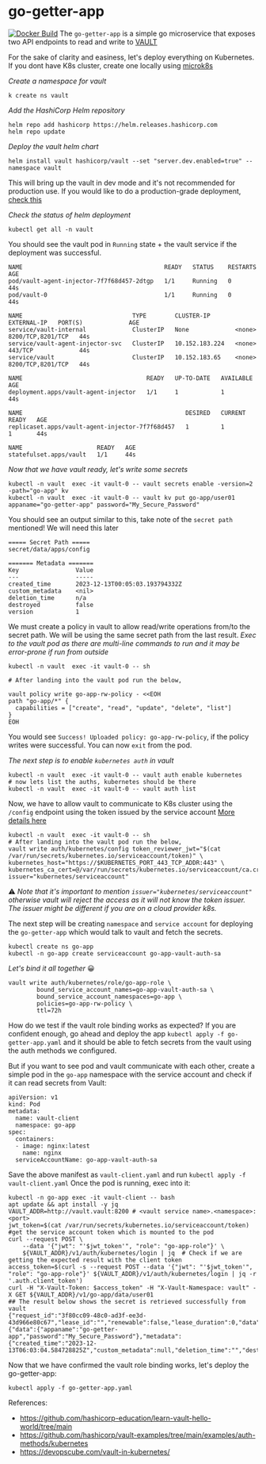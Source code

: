 # go-getter-app
[![Docker Build](https://github.com/govindkailas/go-getter-app/actions/workflows/docker-publish.yaml/badge.svg)](https://github.com/govindkailas/go-getter-app/actions/workflows/docker-publish.yaml)
The `go-getter-app` is a simple go microservice that exposes two API endpoints to read and write to [VAULT](https://developer.hashicorp.com/vault)

For the sake of clarity and easiness, let's deploy everything on Kubernetes.
If you dont have K8s cluster, create one locally using [microk8s](https://microk8s.io/#install-microk8s)

_Create a namespace for vault_
```
k create ns vault 
```

_Add the HashiCorp Helm repository_
```
helm repo add hashicorp https://helm.releases.hashicorp.com
helm repo update
```

_Deploy the vault helm chart_
```
helm install vault hashicorp/vault --set "server.dev.enabled=true" --namespace vault
```
This will bring up the vault in dev mode and it's not recommended for production use. If you would like to do a production-grade deployment, [check this](https://developer.hashicorp.com/vault/tutorials/kubernetes/kubernetes-minikube-raft)

_Check the status of helm deployment_
```
kubectl get all -n vault
```

You should see the vault pod in `Running` state + the vault service if the deployment was successful.
```
NAME                                        READY   STATUS    RESTARTS   AGE
pod/vault-agent-injector-7f7f68d457-2dtgp   1/1     Running   0          44s
pod/vault-0                                 1/1     Running   0          44s

NAME                               TYPE        CLUSTER-IP       EXTERNAL-IP   PORT(S)             AGE
service/vault-internal             ClusterIP   None             <none>        8200/TCP,8201/TCP   44s
service/vault-agent-injector-svc   ClusterIP   10.152.183.224   <none>        443/TCP             44s
service/vault                      ClusterIP   10.152.183.65    <none>        8200/TCP,8201/TCP   44s

NAME                                   READY   UP-TO-DATE   AVAILABLE   AGE
deployment.apps/vault-agent-injector   1/1     1            1           44s

NAME                                              DESIRED   CURRENT   READY   AGE
replicaset.apps/vault-agent-injector-7f7f68d457   1         1         1       44s

NAME                     READY   AGE
statefulset.apps/vault   1/1     44s
```

_Now that we have vault ready, let's write some secrets_ 
```
kubectl -n vault  exec -it vault-0 -- vault secrets enable -version=2 -path="go-app" kv
kubectl -n vault  exec -it vault-0 -- vault kv put go-app/user01 appaname="go-getter-app" password="My_Secure_Password" 
```

You should see an output similar to this, take note of the `secret path` mentioned! We will need this later
```
===== Secret Path =====
secret/data/apps/config

======= Metadata =======
Key                Value
---                -----
created_time       2023-12-13T00:05:03.193794332Z
custom_metadata    <nil>
deletion_time      n/a
destroyed          false
version            1
```

We must create a policy in vault to allow read/write operations from/to the secret path. We will be using the same secret path from the last result. 
_Exec to the vault pod as there are multi-line commands to run and it may be error-prone if run from outside_
```
kubectl -n vault  exec -it vault-0 -- sh

# After landing into the vault pod run the below,

vault policy write go-app-rw-policy - <<EOH
path "go-app/*" {
  capabilities = ["create", "read", "update", "delete", "list"]
}
EOH
```
You would see `Success! Uploaded policy: go-app-rw-policy`, if the policy writes were successful. You can now `exit` from the pod.

_The next step is to enable `kubernetes auth` in vault_ 
```
kubectl -n vault  exec -it vault-0 -- vault auth enable kubernetes
# now lets list the auths, kubernetes should be there
kubectl -n vault  exec -it vault-0 -- vault auth list
```

Now, we have to allow vault to communicate to K8s cluster using the `/config` endpoint using the token issued by the service account  [More details here](https://developer.hashicorp.com/vault/docs/auth/kubernetes)
```
kubectl -n vault  exec -it vault-0 -- sh
# After landing into the vault pod run the below,
vault write auth/kubernetes/config token_reviewer_jwt="$(cat /var/run/secrets/kubernetes.io/serviceaccount/token)" \
kubernetes_host="https://$KUBERNETES_PORT_443_TCP_ADDR:443" \
kubernetes_ca_cert=@/var/run/secrets/kubernetes.io/serviceaccount/ca.crt issuer="kubernetes/serviceaccount"
```
⚠️ _Note that it's important to mention `issuer="kubernetes/serviceaccount"` otherwise vault will reject the access as it will not know the token issuer. The issuer might be different if you are on a cloud provider k8s._ 

The next step will be creating `namespace` and `service account` for deploying the `go-getter-app` which would talk to vault and fetch the secrets. 

```
kubectl create ns go-app
kubectl -n go-app create serviceaccount go-app-vault-auth-sa
```

_Let's bind it all together_ 😀
```
vault write auth/kubernetes/role/go-app-role \
        bound_service_account_names=go-app-vault-auth-sa \
        bound_service_account_namespaces=go-app \
        policies=go-app-rw-policy \
        ttl=72h
```

How do we test if the vault role binding works as expected? 
If you are confident enough, go ahead and deploy the app `kubectl apply -f go-getter-app.yaml` and it should be able to fetch secrets from the vault using the auth methods we configured.

But if you want to see pod and vault communicate with each other, create a simple pod in the `go-app` namespace with the service account and check if it can read secrets from Vault:

```
apiVersion: v1
kind: Pod
metadata:
  name: vault-client
  namespace: go-app
spec:
  containers:
  - image: nginx:latest
    name: nginx
  serviceAccountName: go-app-vault-auth-sa

```
Save the above manifest as `vault-client.yaml` and run `kubectl apply -f vault-client.yaml`
Once the pod is running, exec into it:
```
kubectl -n go-app exec -it vault-client -- bash
apt update && apt install -y jq
VAULT_ADDR=http://vault.vault:8200 # <vault service name>.<namespace>:<port>
jwt_token=$(cat /var/run/secrets/kubernetes.io/serviceaccount/token) #get the service account token which is mounted to the pod
curl --request POST \
    --data '{"jwt": "'$jwt_token'", "role": "go-app-role"}' \
    ${VAULT_ADDR}/v1/auth/kubernetes/login | jq  # Check if we are getting the expected result with the client token
access_token=$(curl -s --request POST --data '{"jwt": "'$jwt_token'", "role": "go-app-role"}' ${VAULT_ADDR}/v1/auth/kubernetes/login | jq -r '.auth.client_token')
curl -H "X-Vault-Token: $access_token" -H "X-Vault-Namespace: vault" -X GET ${VAULT_ADDR}/v1/go-app/data/user01
## The result below shows the secret is retrieved successfully from vault
{"request_id":"3f80cc09-48c0-ad3f-ee3d-43d966e80c67","lease_id":"","renewable":false,"lease_duration":0,"data":{"data":{"appaname":"go-getter-app","password":"My_Secure_Password"},"metadata":{"created_time":"2023-12-13T06:03:04.584728825Z","custom_metadata":null,"deletion_time":"","destroyed":false,"version":4}},"wrap_info":null,"warnings":null,"auth":null}

```

Now that we have confirmed the vault role binding works, let's deploy the go-getter-app:
```
kubectl apply -f go-getter-app.yaml
```

References: 
- https://github.com/hashicorp-education/learn-vault-hello-world/tree/main 
- https://github.com/hashicorp/vault-examples/tree/main/examples/auth-methods/kubernetes 
- https://devopscube.com/vault-in-kubernetes/
